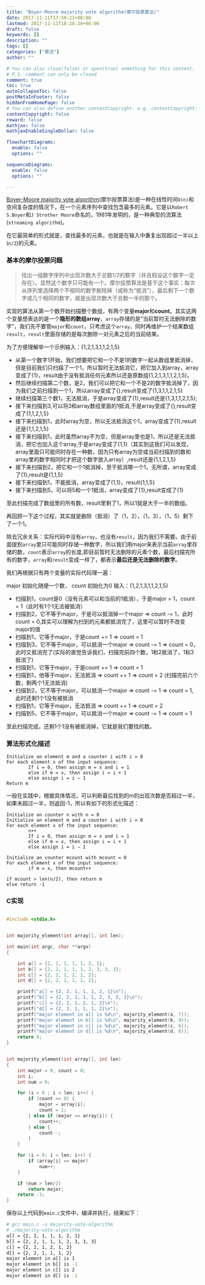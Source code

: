 ```yaml
---
title: "Boyer-Moore majority vote algorithm(摩尔投票算法)"
date: 2017-11-11T17:58:21+08:00
lastmod: 2017-11-11T18:28:24+08:00
draft: false
keywords: []
description: ""
tags: []
categories: ["算法"]
author: ""

# You can also close(false) or open(true) something for this content.
# P.S. comment can only be closed
comment: true
toc: true
autoCollapseToc: false
postMetaInFooter: false
hiddenFromHomePage: false
# You can also define another contentCopyright. e.g. contentCopyright: "This is another copyright."
contentCopyright: false
reward: false
mathjax: false
mathjaxEnableSingleDollar: false

flowchartDiagrams:
  enable: false
  options: ""

sequenceDiagrams: 
  enable: false
  options: ""

---
```

[Boyer-Moore majority vote algorithm][1](摩尔投票算法)是一种在线性时间`O(n)`和空间复杂度的情况下，在一个元素序列中查找包含最多的元素。它是以`Robert S.Boyer`和`J Strother Moore`命名的，1981年发明的，是一种典型的流算法(`streaming algorithm`)。

在它最简单的形式就是，查找最多的元素，也就是在输入中重复出现超过一半以上(`n/2`)的元素。


<!--more-->

### 基本的摩尔投票问题

> 找出一组数字序列中出现次数大于总数1/2的数字（并且假设这个数字一定存在）。显然这个数字只可能有一个。摩尔投票算法是基于这个事实：每次从序列里选择两个不相同的数字删除掉（或称为“抵消”），最后剩下一个数字或几个相同的数字，就是出现次数大于总数一半的那个。


实现的算法从第一个数开始扫描整个数组，有两个变量**major**和**count**。其实这两个变量想表达的是一个**隐形的数组array**，`array`存储的是“当前暂时无法删除的数字”，我们先不要管`major`和`count`，只考虑这个`array`，同时再维护一个结果数组`result`，`result`里面存储的是每次删除一对元素之后的当前结果。

为了方便理解举一个示例输入：{1,2,1,3,1,1,2,1,5}

* 从第一个数字1开始，我们想要把它和一个不是1的数字一起从数组里抵消掉，但是目前我们只扫描了一个1，所以暂时无法抵消它，把它加入到array，array变成了{1}，result由于没有抵消任何元素所以还是原数组{1,2,1,3,1,1,2,1,5}。
* 然后继续扫描第二个数，是2，我们可以把它和一个不是2的数字抵消掉了，因为我们之前扫描到一个1，所以array变成了{},result变成了{1,3,1,1,2,1,5}
* 继续扫描第三个数1，无法抵消，于是array变成了{1},result还是{1,3,1,1,2,1,5};
* 接下来扫描到3,可以将3和array数组里面的1抵消,于是array变成了{},result变成了{1,1,2,1,5}
* 接下来扫描到1，此时array为空，所以无法抵消这个1，array变成了{1},result还是{1,1,2,1,5}
* 接下来扫描到1，此时虽然array不为空，但是array里也是1，所以还是无法抵消，把它也加入这个array,于是array变成了{1,1}（其实到这我们可以发现，array里面只可能同时存在一种数，因为只有array为空或当前扫描到的数和array里的数字相同时才把这个数字放入array）,result还是{1,1,2,1,5}
* 接下来扫描到2，把它和一个1抵消掉，至于抵消哪一个1，无所谓，array变成了{1},result是{1,1,5}
* 接下来扫描到1，不能抵消，array变成了{1,1}，result{1,1,5}
* 接下来扫描到5，可以将5和一个1抵消，array变成了{1},result变成了{1}


至此扫描完成了数组里的所有数，result里剩了1，所以1就是大于一半的数组。

再回顾一下这个过程，其实就是删除（抵消）了（1，2），（1，3），（1，5）剩下了一个1。

除去冗余关系：实际代码中没有`array`，也没有`result`，因为我们不需要。由于前面提到`array`里只可能同时存储一种数字，所以我们用major来表示当前`array`里存储的数，`count`表示`array`的长度,即目前暂时无法删除的元素个数，最后扫描完所有的数字，`array`和`result`变成一样了，都表示**最后还是无法删除的数字**。



我们再根据只有两个变量的实际代码理一遍：

major 初始化随便一个数，
count 初始化为0
输入：{1,2,1,3,1,1,2,1,5}

* 扫描到1，count是0（没有元素可以和当前的1抵消），于是major = 1，count = 1（此时有1个1无法被抵消）
* 扫描到2，它不等于major，于是可以抵消掉一个major => count -= 1，此时count = 0,其实可以理解为扫到的元素都抵消完了，这里可以暂时不改变major的值
* 扫描到1，它等于major，于是count += 1 => count = 1
* 扫描到3，它不等于major，可以抵消一个major => count -= 1 => count = 0，此时又抵消完了(实际的直觉告诉我们，扫描完前四个数，1和2抵消了，1和3抵消了)
* 扫描到1，它等于major，于是count += 1 => count = 1
* 扫描到1，他等于major，无法抵消 => count += 1 => count = 2 (扫描完前六个数，剩两个1无法抵消)
* 扫描到2，它不等于major，可以抵消一个major => count -= 1 => count = 1,此时还剩1个1没有被抵消
* 扫描到1，它等于major，无法抵消 => count += 1 => count = 2
* 扫描到5，它不等于major，可以抵消一个major => count -= 1 => count = 1

至此扫描完成，还剩1个1没有被抵消掉，它就是我们要找的数。

###  算法形式化描述

```
Initialize an element m and a counter i with i = 0
For each element x of the input sequence:
		If i = 0, then assign m = x and i = 1
		else if m = x, then assign i = i + 1
		else assign i = i − 1
Return m
```

一般在实践中，根据具体情况，可以判断最后找到的m的出现次数是否超过一半，如果未超过一半，则返回-1，所以有如下的形式化描述：

```
Initialize an counter n with n = 0
Initialize an element m and a counter i with i = 0
For each element x of the input sequence:
		n++
		If i = 0, then assign m = x and i = 1
		else if m = x, then assign i = i + 1
		else assign i = i − 1
		
Initialize an counter mcount with mcount = 0		
For each element x of the input sequence:
		if m = x, then mcount++

if mcount > len(n/2), then return m
else return -1
```

### C实现

```c

#include <stdio.h>


int majority_element(int array[], int len);

int main(int argc, char **argv)
{

	int a[] = {2, 2, 1, 1, 1, 2, 1};
	int b[] = {2, 2, 1, 1, 1, 2, 3, 3, 3};
	int c[] = {2, 2, 1, 2, 1, 2};
	int d[] = {2, 2, 1, 1, 1, 2};

	printf("a[] = {2, 2, 1, 1, 1, 2, 1}\n");
	printf("b[] = {2, 2, 1, 1, 1, 2, 3, 3, 3}\n");
	printf("c[] = {2, 2, 1, 2, 1, 2}\n");
	printf("d[] = {2, 2, 1, 1, 1, 2}\n");
	printf("major element in a[] is %d\n", majority_element(a, 7));
	printf("major element in b[] is %d\n", majority_element(b, 9));
	printf("major element in c[] is %d\n", majority_element(c, 6));
	printf("major element in d[] is %d\n", majority_element(d, 6));
	return 0;
}


int majority_element(int array[], int len)
{
	int major = 0, count = 0;
	int i;
	int num = 0;

	for (i = 0 ; i < len; i++) {
		if (count == 0) {
			major = array[i];
			count = 1;
		} else if (major == array[i]) {
			count++;
		} else {
			count--;
		}
	}

	for (i = 0; i < len; i++) {
		if (array[i] == major)
			num++;
	}

	if (num > len/2)
		return major;
	return -1;
}

```


保存以上代码到`main.c`文件中，编译并执行，结果如下：

```bash
# gcc main.c -o majority-vote-algorithm
# ./majority-vote-algorithm 
a[] = {2, 2, 1, 1, 1, 2, 1}
b[] = {2, 2, 1, 1, 1, 2, 3, 3, 3}
c[] = {2, 2, 1, 2, 1, 2}
d[] = {2, 2, 1, 1, 1, 2}
major element in a[] is 1
major element in b[] is -1
major element in c[] is 2
major element in d[] is -1
```

[1]: https://en.wikipedia.org/wiki/Boyer%E2%80%93Moore_majority_vote_algorithm
